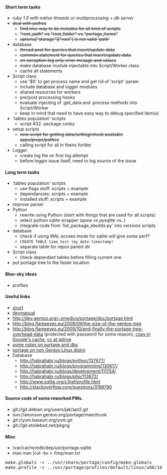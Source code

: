#### Short term tasks
* *ruby 1.9 with native threads or multiprocessing + db server*
* <s>deal with pathes</s>
    + <s>find nice way to do includes for all kind of scripts</s>
    + <s>"root_path" vs "root_folder" vs "portage_home"</s>
    + <s>options["storage"]["root"] is not valid 'path'</s>
* database
    + <s>thread pool for queries that insert/update data</s>
    + <s>common statement for queries that insert/update data</s>
    + <s>on exception log only error mesage and values</s>
    + make database module injectable into Script/Worker class
    + cache all statements
* Script class
    + </s>use '$0' to get process name and get rid of 'script' param</s>
    + include database and logger modules
    + shared resources for workers
    + pre/post processing hooks
    + evaluate injecting of :get_data and :process methods into Script/Worker
    + keep in mind that need to have easy way to debug specified item(s)
* 'tables population' scripts
    + script #32. package conky
* setup scripts
    + <s>new script for getting data/setting/check available apps/props/pathes</s>
    + calling script for all in theirs forlder
* Logger
    + create log file on first log attempt
    + before loggin issue itself, need to log source of the issue

#### Long term tasks
* 'tables population' scripts
    + use flags stuff: scripts + example
    + dependancies: scripts + example
    + installed stuff: scripts + example
* improve parser
* Python
    + rewrite using Python (start with things that are used for all scripts)
    + select python sqlite wrapper (apsw vs pysqlite vs..)
    + integrate code from 'list_package_ebuilds.py' into versions scripts
* database
    + check if using WAL accees mode for sqlite will give some perf?
    + ```CREATE TABLE time_test (my_date timestamp)```
    + separate table for repos parent dir
* Script class
    + check dependant tables before filling current one
* put portage tree to the faster location

#### Blue-sky ideas
* profiles

#### Useful links
* [znurt](http://znurt.org)
* [devmanual](http://devmanual.gentoo.org)
* http://dev.gentoo.org/~zmedico/portage/doc/portage.html
* http://blog.flameeyes.eu/2009/09/the-size-of-the-gentoo-tree
* http://blog.flameeyes.eu/2009/10/and-finally-the-portage-tree-overhead-data (protected with password for some reason), [copy in Google's cache](http://webcache.googleusercontent.com/search?q=cache:dZiCptS9UdwJ:blog.flameeyes.eu/2009/10/and-finally-the-portage-tree-overhead-data+&cd=1&hl=en&ct=clnk&client=ubuntu), [cc at gdrive](http://goo.gl/9JHh3)
* [some notes on portage and dbs](http://www.linux-archive.org/gentoo-alt/582446-rfc-changing-sys-apps-portage-python-api-use-eroot-instead-root-keys-portage-db-similar-map-objects.html)
* [portage on non Gentoo Linux distro](http://xanda.org/index.php?page=install-gentoo-portage-on-non-gentoo-distribution)
* Database
    + http://habrahabr.ru/blogs/python/137677/
    + http://habrahabr.ru/blogs/programming/130617/
    + http://habrahabr.ru/blogs/development/111754/
    + http://habrahabr.ru/blogs/php/113872/
    + http://www.sqlite.org/c3ref/profile.html
    + http://stackoverflow.com/questions/3199790

#### Source code of some reworked PMs.
* git://git.debian.org/users/jak/apt2.git
* svn://anonsvn.gentoo.org/portage/main/trunk
* git://yum.baseurl.org/yum.git
* git://git.etoilebsd.net/pkgng

#### Misc
* /var/cache/edb/dep/usr/portage.sqlite
* man man |col -bx > /tmp/man.txt
<pre>
make.globals -> ../usr/share/portage/config/make.globals  
make.profile -> ../usr/portage/profiles/default/linux/x86/10.0
</pre>
